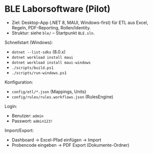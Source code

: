 # BLE Laborsoftware (Pilot)

- Ziel: Desktop-App (.NET 8, MAUI, Windows-first) für ETL aus Excel, Regeln, PDF-Reporting, Rollen/Identity.
- Struktur: siehe `ble/` – Startpunkt `BLE.sln`.

Schnellstart (Windows):
- `dotnet --list-sdks` (8.0.x)
- `dotnet workload install maui`
- `dotnet workload install maui-windows`
- `./scripts/build.ps1`
- `./scripts/run-windows.ps1`

Konfiguration:
- `config/etl/*.json` (Mappings, Units)
- `config/rules/rules.workflows.json` (RulesEngine)

Login:
- Benutzer: `admin`
- Passwort: `admin123!`

Import/Export:
- Dashboard → Excel-Pfad einfügen → Import
- Probencode eingeben → PDF Export (Dokumente-Ordner)

